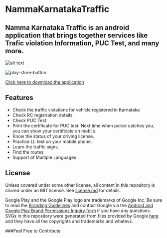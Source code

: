 # NammaKarnatakaTraffic

## Namma Karnataka Traffic is an android application that brings together services like Trafic violation Information, PUC Test, and many more.
![alt text](https://lh3.googleusercontent.com/DF2SseWnIWLlfEMHyAdbfGOZ_w0J03lg9oYj8qvGsWuGEPAvGJ-U17PpsiBat9__vXVF=h900 "Namma Karnataka Traffic")

![play-store-button](https://mlsvc01-prod.s3.amazonaws.com/7e69fcc9001/3769a535-7b20-4f0a-ba3d-471f24c61c9d.png)


[Click here to download the application](https://play.google.com/store/apps/details?id=com.yogeshojha.nammakarnatakatraffic&hl=en)


## Features

* Check the traffic violations for vehicle registered in Karnataka
* Check RC registration details.
* Check PUC Test
* Print the certificate for PUC test. Next time when police catches you, you can show your certificate on mobile. 
* Know the status of your driving license.
* Practice LL test on your mobile phone. 
* Learn the traffic signs.
* Find the routes
* Support of Multiple Languages

## License

Unless covered under some other license, all content in this repository is shared under an MIT license. See [license.md](./license.md) for details.

Google Play and the Google Play logo are trademarks of Google Inc. Be sure to read the [Branding Guidelines](https://developer.android.com/distribute/tools/promote/brand.html) and contact Google via the [Android and Google Play Brand Permissions Inquiry form](https://support.google.com/googleplay/contact/brand_developer) if you have any questions. SVGs in this repository were generated from files provided by Google [here](https://play.google.com/intl/en_us/badges/) and they have all the copyrights and trademarks and whatevs.

###Feel Free to Contribute
